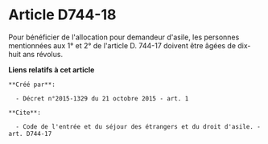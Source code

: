 # Article D744-18

Pour bénéficier de l'allocation pour demandeur d'asile, les personnes mentionnées aux 1° et 2° de l'article D. 744-17 doivent
être âgées de dix-huit ans révolus.

**Liens relatifs à cet article**

	**Créé par**:

	  - Décret n°2015-1329 du 21 octobre 2015 - art. 1

	**Cite**:

	  - Code de l'entrée et du séjour des étrangers et du droit d'asile. - art. D744-17
